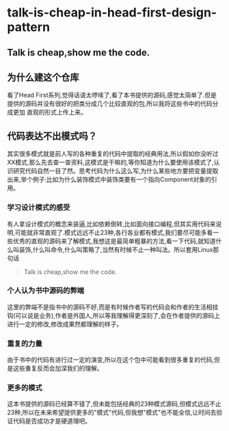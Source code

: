 # talk-is-cheap-in-head-first-design-pattern
## Talk is cheap,show me the code.

## 为什么建这个仓库

看了Head First系列,觉得话语太啰嗦了,看了本书提供的源码,感觉太简单了.但是提供的源码并没有很好的把类分成几个比较直观的包,所以我将这些书中的代码分成更加
直观的形式上传上来。

## 代码表达不出模式吗？
其实很多模式就是前人写的各种重复的代码中提取的经典用法,所以假如你没听过XX模式,那么先去查一查资料,这模式是干嘛的,等你知道为什么要使用该模式了,认识研究代码自然一目了然。思考代码为什么这么写,为什么某些地方要把变量提取出来,举个例子:比如为什么装饰模式中装饰类要有一个指向Component对象的引用。

### 学习设计模式的感受
有人拿设计模式的概念来装逼,比如依赖倒转,比如面向接口编程,但其实用代码来说明,可能就非常直观了.模式远远不止23种,各行各业都有模式,我们要尽可能多看一些优秀的直观的源码来了解模式,我想这是最简单粗暴的方法,看一下代码,就知道什么叫装饰,什么叫命令,什么叫策略了,当然有时候不止一种叫法。所以套用Linux那句话
> Talk is cheap,show me the code.

### 个人认为书中源码的弊端
这里的弊端不是指书中的源码不好,而是有时候作者写的代码会和作者的生活相挂钩(可以说是业务),作者是外国人,所以等我理解得更深刻了,会在作者提供的源码上进行一定的修改,修改成果然都理解的样子。

### 重复的力量
由于书中的代码有进行过一定的演变,所以在这个包中可能看到很多重复的代码,但是这些重复反而会加深我们的理解。

### 更多的模式
这本书提供的源码已经算不错了,但未能包括经典的23种模式源码,但模式远远不止23种,所以在未来希望提供更多的"模式"代码,但我想"模式"也不能全信,让时间去验证代码是否成功才是硬道理吧。

